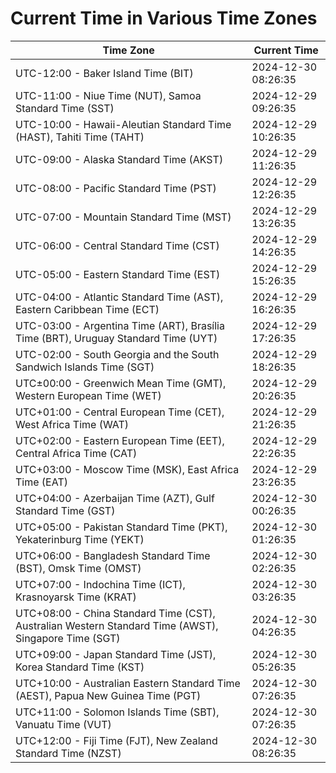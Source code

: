 # Current Time in Various Time Zones

| Time Zone | Current Time |
|-----------|--------------|
| UTC-12:00 - Baker Island Time (BIT) | 2024-12-30 08:26:35 |
| UTC-11:00 - Niue Time (NUT), Samoa Standard Time (SST) | 2024-12-29 09:26:35 |
| UTC-10:00 - Hawaii-Aleutian Standard Time (HAST), Tahiti Time (TAHT) | 2024-12-29 10:26:35 |
| UTC-09:00 - Alaska Standard Time (AKST) | 2024-12-29 11:26:35 |
| UTC-08:00 - Pacific Standard Time (PST) | 2024-12-29 12:26:35 |
| UTC-07:00 - Mountain Standard Time (MST) | 2024-12-29 13:26:35 |
| UTC-06:00 - Central Standard Time (CST) | 2024-12-29 14:26:35 |
| UTC-05:00 - Eastern Standard Time (EST) | 2024-12-29 15:26:35 |
| UTC-04:00 - Atlantic Standard Time (AST), Eastern Caribbean Time (ECT) | 2024-12-29 16:26:35 |
| UTC-03:00 - Argentina Time (ART), Brasília Time (BRT), Uruguay Standard Time (UYT) | 2024-12-29 17:26:35 |
| UTC-02:00 - South Georgia and the South Sandwich Islands Time (SGT) | 2024-12-29 18:26:35 |
| UTC±00:00 - Greenwich Mean Time (GMT), Western European Time (WET) | 2024-12-29 20:26:35 |
| UTC+01:00 - Central European Time (CET), West Africa Time (WAT) | 2024-12-29 21:26:35 |
| UTC+02:00 - Eastern European Time (EET), Central Africa Time (CAT) | 2024-12-29 22:26:35 |
| UTC+03:00 - Moscow Time (MSK), East Africa Time (EAT) | 2024-12-29 23:26:35 |
| UTC+04:00 - Azerbaijan Time (AZT), Gulf Standard Time (GST) | 2024-12-30 00:26:35 |
| UTC+05:00 - Pakistan Standard Time (PKT), Yekaterinburg Time (YEKT) | 2024-12-30 01:26:35 |
| UTC+06:00 - Bangladesh Standard Time (BST), Omsk Time (OMST) | 2024-12-30 02:26:35 |
| UTC+07:00 - Indochina Time (ICT), Krasnoyarsk Time (KRAT) | 2024-12-30 03:26:35 |
| UTC+08:00 - China Standard Time (CST), Australian Western Standard Time (AWST), Singapore Time (SGT) | 2024-12-30 04:26:35 |
| UTC+09:00 - Japan Standard Time (JST), Korea Standard Time (KST) | 2024-12-30 05:26:35 |
| UTC+10:00 - Australian Eastern Standard Time (AEST), Papua New Guinea Time (PGT) | 2024-12-30 07:26:35 |
| UTC+11:00 - Solomon Islands Time (SBT), Vanuatu Time (VUT) | 2024-12-30 07:26:35 |
| UTC+12:00 - Fiji Time (FJT), New Zealand Standard Time (NZST) | 2024-12-30 08:26:35 |

